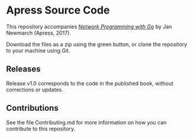 # Apress Source Code

This repository accompanies [*Network Programming with Go*](http://www.apress.com/9781484226919) by Jan Newmarch (Apress, 2017).

[comment]: #cover


Download the files as a zip using the green button, or clone the repository to your machine using Git.

## Releases

Release v1.0 corresponds to the code in the published book, without corrections or updates.

## Contributions

See the file Contributing.md for more information on how you can contribute to this repository.

